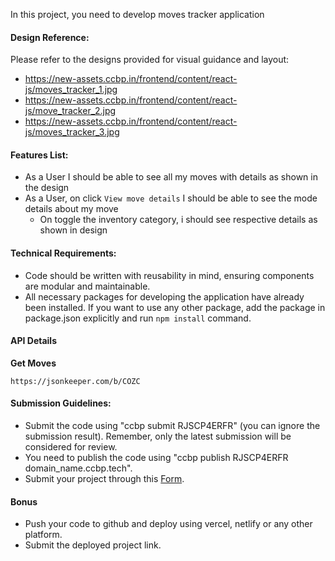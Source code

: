 In this project, you need to develop moves tracker application

#### Design Reference:

Please refer to the designs provided for visual guidance and layout:

- https://new-assets.ccbp.in/frontend/content/react-js/moves_tracker_1.jpg
- https://new-assets.ccbp.in/frontend/content/react-js/move_tracker_2.jpg
- https://new-assets.ccbp.in/frontend/content/react-js/moves_tracker_3.jpg

#### Features List:

- As a User I should be able to see all my moves with details as shown in the design
- As a User, on click `View move details` I should be able to see the mode details about my move
  - On toggle the inventory category, i should see respective details as shown in design

#### Technical Requirements:

- Code should be written with reusability in mind, ensuring components are modular and maintainable.
- All necessary packages for developing the application have already been installed. If you want to use any other package, add the package in package.json explicitly and run `npm install` command.

#### API Details

**Get Moves**

```
https://jsonkeeper.com/b/COZC
```

#### Submission Guidelines:

- Submit the code using "ccbp submit RJSCP4ERFR" (you can ignore the submission result). Remember, only the latest submission will be considered for review.
- You need to publish the code using "ccbp publish RJSCP4ERFR domain_name.ccbp.tech".
- Submit your project through this [Form](https://forms.ccbp.in/projects-submission-forms).

#### Bonus

- Push your code to github and deploy using vercel, netlify or any other platform.
- Submit the deployed project link.
